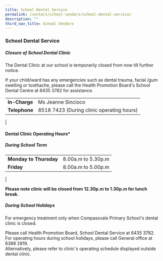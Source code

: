 ```yaml
---
title: School Dental Service
permalink: /contact/school-vendors/school-dental-service/
description: ""
third_nav_title: School Vendors
---
```

### **School Dental Service**
##### **Closure of School Dental Clinic**
The Dental Clinic at our school is temporarily closed from now till further notice.  

If your child/ward has any emergencies such as dental trauma, facial /gum swelling or toothache, please call the Health Promotion Board's School Dental Centre at 6435 3782 for assistance.

|  |  |
|---|---|
| **In-Charge** | Ms Jeanne Sincioco |
| **Telephone** | 8518 7423 (During clinic operating hours) |
|

#### **Dental Clinic Operating Hours***
##### **During School Term**

|  |  |
|---|---|
| **Monday to Thursday** | 8.00a.m to 5.30p.m   |
| **Friday** | 8.00a.m to 5.00p.m |
|

**Please note clinic will be closed from 12.30p.m to 1.30p.m for lunch break.**

##### **During School Holidays**
For emergency treatment only when Compassvale Primary School's dental clinic is closed.

Please call Health Promotion Board, School Dental Service at 6435 3782.<br>
For operating hours during school holidays, please call General office at 6388 2819.<br>
Alternatively, please refer to clinic's operating schedule displayed outside dental clinic.